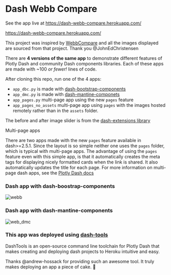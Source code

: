 # Dash Webb Compare

See the app live at https://dash-webb-compare.herokuapp.com/

https://dash-webb-compare.herokuapp.com/

This project was inspired by [WebbCompare](https://github.com/JohnEdChristensen/WebbCompare) and all the images
displayed are sourced from that project.  Thank you @JohnEdChristensen

There are __4 versions of the same app__ to demonstrate different features of Plotly Dash and community Dash components libraries.
Each of these apps are made with ~100 _or fewer!_ lines of code.

After cloning this repo, run one of the 4 apps:

- `app_dbc.py` is made with [dash-bootstrap-components](https://dash-bootstrap-components.opensource.faculty.ai/)
- `app_dmc.py` is made with [dash-mantine-componets](https://www.dash-mantine-components.com/)
- `app_pages.py` multi-page app using the new `pages` feature
- `app_pages_no_assets` multi-page app using `pages` with the images hosted remotely rather than in the `assets` folder.

The before and after image slider is from the [dash-extensions library](https://www.dash-extensions.com/)


Multi-page apps  

There are two apps made with the new `pages` feature available in dash>=2.5.1.  Since the layout
is so simple neither one uses the `pages` folder, which is typical with multi-page apps.
The advantage of using the `pages` feature even with this simple app, is that it automatically creates the meta tags for displaying
nicely formatted cards when the link is shared.  It also automatically updates the title for each page.
For more information on multi-page dash apps, see the [Plotly Dash docs](https://dash.plotly.com/urls)


### Dash app with dash-boostrap-components

![webb](https://user-images.githubusercontent.com/72614349/179326884-a9a01fef-6f64-4de0-a40f-b206f3a99ff8.gif)

### Dash app with dash-mantine-components

![web_dmc](https://user-images.githubusercontent.com/72614349/179326881-bab05723-0560-4bc7-9bbb-1ec5869cfac2.gif)


### This app was deployed using [dash-tools](https://github.com/andrew-hossack/dash-tools)  

DashTools is an open-source command line toolchain for Plotly Dash that makes creating and deploying dash projects to Heroku intuitive and easy.  

Thanks @andrew-hossack for providing such an awesome tool.  It truly makes deploying an app a piece of cake.  :cake:


